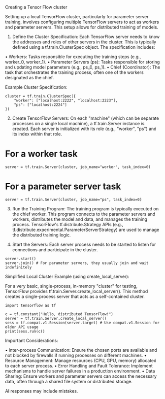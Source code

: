 Creating a Tensor Flow cluster

Setting up a local TensorFlow cluster, particularly for parameter server training, involves configuring multiple TensorFlow servers to act as workers and parameter servers. This setup allows for distributed training of models. 

1. Define the Cluster Specification: 
Each TensorFlow server needs to know the addresses and roles of other servers in the cluster. This is typically defined using a tf.train.ClusterSpec object. The specification includes: 

• Workers: Tasks responsible for executing the training steps (e.g., worker_0, worker_1). 
• Parameter Servers (ps): Tasks responsible for storing and updating model parameters (e.g., ps_0, ps_1). 
• Chief (Coordinator): The task that orchestrates the training process, often one of the workers designated as the chief. 

Example Cluster Specification:

```
cluster = tf.train.ClusterSpec({
    "worker": ["localhost:2222", "localhost:2223"],
    "ps": ["localhost:2224"]
})
```

2. Create TensorFlow Servers: 
On each "machine" (which can be separate processes on a single local machine), a tf.train.Server instance is created. Each server is initialized with its role (e.g., "worker", "ps") and its index within that role. 
# For a worker task
```
server = tf.train.Server(cluster, job_name="worker", task_index=0)
```

# For a parameter server task
```
server = tf.train.Server(cluster, job_name="ps", task_index=0)
```

3. Run the Training Program: 
The training program is typically executed on the chief worker. This program connects to the parameter servers and workers, distributes the model and data, and manages the training process. TensorFlow's tf.distribute.Strategy APIs (e.g., tf.distribute.experimental.ParameterServerStrategy) are used to manage the distributed training logic.


5. Start the Servers: 
Each server process needs to be started to listen for connections and participate in the cluster.

```
server.start()
server.join() # For parameter servers, they usually join and wait indefinitely
```

Simplified Local Cluster Example (using create_local_server): 

For a very basic, single-process, in-memory "cluster" for testing, TensorFlow provides tf.train.Server.create_local_server(). This method creates a single-process server that acts as a self-contained cluster. 
```
import tensorflow as tf

c = tf.constant("Hello, distributed TensorFlow!")
server = tf.train.Server.create_local_server()
sess = tf.compat.v1.Session(server.target) # Use compat.v1.Session for older API usage
print(sess.run(c))
```
Important Considerations: 

• Inter-process Communication: Ensure the chosen ports are available and not blocked by firewalls if running processes on different machines. 
• Resource Management: Manage resources (CPU, GPU, memory) allocated to each server process. 
• Error Handling and Fault Tolerance: Implement mechanisms to handle server failures in a production environment. 
• Data Sharing: Ensure workers and parameter servers can access the necessary data, often through a shared file system or distributed storage. 

AI responses may include mistakes.
